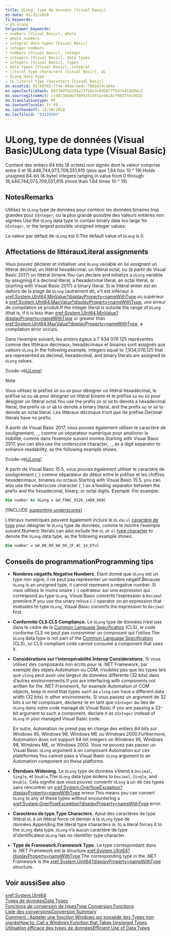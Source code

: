 ```yaml
---
title: ULong, type de données (Visual Basic)
ms.date: 01/31/2018
f1_keywords:
- vb.ulong
helpviewer_keywords:
- numbers [Visual Basic], whole
- whole numbers
- integral data types [Visual Basic]
- integer numbers
- numbers [Visual Basic], integer
- integers [Visual Basic], data types
- integers [Visual Basic], types
- data types [Visual Basic], integral
- literal type characters [Visual Basic], UL
- ULong data type
- UL literal type characters [Visual Basic]
ms.assetid: 017e0702-774e-44ae-bedc-786b424ca84e
ms.openlocfilehash: 60f39d7bd294a737b5e3c6d5877f5d7e46269dc1
ms.sourcegitcommit: ccd8c36b0d74d99291d41aceb14cf98d74dc9d2b
ms.translationtype: MT
ms.contentlocale: fr-FR
ms.lasthandoff: 12/10/2018
ms.locfileid: "53125507"
---
```

# <a name="ulong-data-type-visual-basic"></a><span data-ttu-id="3a403-102">ULong, type de données (Visual Basic)</span><span class="sxs-lookup"><span data-stu-id="3a403-102">ULong data type (Visual Basic)</span></span>

<span data-ttu-id="3a403-103">Contient des entiers 64 bits (8 octets) non signés dont la valeur comprise entre 0 et 18,446,744,073,709,551,615 (plus que 1,84 fois 10 ^ 19).</span><span class="sxs-lookup"><span data-stu-id="3a403-103">Holds unsigned 64-bit (8-byte) integers ranging in value from 0 through 18,446,744,073,709,551,615 (more than 1.84 times 10 ^ 19).</span></span>  
  
## <a name="remarks"></a><span data-ttu-id="3a403-104">Notes</span><span class="sxs-lookup"><span data-stu-id="3a403-104">Remarks</span></span>

<span data-ttu-id="3a403-105">Utilisez le `ULong` type de données pour contenir les données binaires trop grandes pour `UInteger`, ou la plus grande possible des valeurs entières non signées.</span><span class="sxs-lookup"><span data-stu-id="3a403-105">Use the `ULong` data type to contain binary data too large for `UInteger`, or the largest possible unsigned integer values.</span></span>  
  
<span data-ttu-id="3a403-106">La valeur par défaut de `ULong` est 0.</span><span class="sxs-lookup"><span data-stu-id="3a403-106">The default value of `ULong` is 0.</span></span>

## <a name="literal-assignments"></a><span data-ttu-id="3a403-107">Affectations de littéraux</span><span class="sxs-lookup"><span data-stu-id="3a403-107">Literal assignments</span></span>

<span data-ttu-id="3a403-108">Vous pouvez déclarer et initialiser une `ULong` variable en lui assignant un littéral décimal, un littéral hexadécimal, un littéral octal, ou (à partir de Visual Basic 2017) un littéral binaire.</span><span class="sxs-lookup"><span data-stu-id="3a403-108">You can declare and initialize a `ULong` variable by assigning it a decimal literal, a hexadecimal literal, an octal literal, or (starting with Visual Basic 2017) a binary literal.</span></span> <span data-ttu-id="3a403-109">Si le littéral entier est en dehors de la plage de `ULong` (autrement dit, s’il est inférieur à <xref:System.UInt64.MinValue?displayProperty=nameWithType> ou supérieur à <xref:System.UInt64.MaxValue?displayProperty=nameWithType>, une erreur de compilation se produit.</span><span class="sxs-lookup"><span data-stu-id="3a403-109">If the integer literal is outside the range of `ULong` (that is, if it is less than <xref:System.UInt64.MinValue?displayProperty=nameWithType> or greater than <xref:System.UInt64.MaxValue?displayProperty=nameWithType>, a compilation error occurs.</span></span>

<span data-ttu-id="3a403-110">Dans l’exemple suivant, les entiers égaux à 7 934 076 125 représentés comme des littéraux décimaux, hexadécimaux et binaires sont assignés aux valeurs `ULong`.</span><span class="sxs-lookup"><span data-stu-id="3a403-110">In the following example, integers equal to 7,934,076,125 that are represented as decimal, hexadecimal, and binary literals are assigned to `ULong` values.</span></span>
  
[!code-vb[ULong](../../../../samples/snippets/visualbasic/language-reference/data-types/numeric-literals.vb#ULong)]

> [!NOTE] 
> <span data-ttu-id="3a403-111">Vous utilisez le préfixe `&h` ou `&H` pour désigner un littéral hexadécimal, le préfixe `&b` ou `&B` pour désigner un littéral binaire et le préfixe `&o` ou `&O` pour désigner un littéral octal.</span><span class="sxs-lookup"><span data-stu-id="3a403-111">You use the prefix `&h` or `&H` to denote a hexadecimal literal, the prefix `&b` or `&B` to denote a binary literal, and the prefix `&o` or `&O` to denote an octal literal.</span></span> <span data-ttu-id="3a403-112">Les littéraux décimaux n’ont pas de préfixe.</span><span class="sxs-lookup"><span data-stu-id="3a403-112">Decimal literals have no prefix.</span></span>

<span data-ttu-id="3a403-113">À partir de Visual Basic 2017, vous pouvez également utiliser le caractère de soulignement, `_`, comme un séparateur numérique pour améliorer la lisibilité, comme dans l’exemple suivant montre.</span><span class="sxs-lookup"><span data-stu-id="3a403-113">Starting with Visual Basic 2017, you can also use the underscore character, `_`, as a digit separator to enhance readability, as the following example shows.</span></span>

[!code-vb[ULong](../../../../samples/snippets/visualbasic/language-reference/data-types/numeric-literals.vb#LongS)]

<span data-ttu-id="3a403-114">À partir de Visual Basic 15.5, vous pouvez également utiliser le caractère de soulignement (`_`) comme séparateur de début entre le préfixe et les chiffres hexadécimaux, binaires ou octaux.</span><span class="sxs-lookup"><span data-stu-id="3a403-114">Starting with Visual Basic 15.5, you can also use the underscore character (`_`) as a leading separator between the prefix and the hexadecimal, binary, or octal digits.</span></span> <span data-ttu-id="3a403-115">Exemple :</span><span class="sxs-lookup"><span data-stu-id="3a403-115">For example:</span></span>

```vb
Dim number As ULong = &H_F9AC_0326_1489_D68C
```

[!INCLUDE [supporting-underscores](../../../../includes/vb-separator-langversion.md)]

<span data-ttu-id="3a403-116">Littéraux numériques peuvent également inclure le `UL` ou `ul` [caractère de type](../../programming-guide/language-features/data-types/type-characters.md) pour désigner le `ULong` type de données, comme le montre l’exemple suivant.</span><span class="sxs-lookup"><span data-stu-id="3a403-116">Numeric literals can also include the `UL` or `ul` [type character](../../programming-guide/language-features/data-types/type-characters.md) to denote the `ULong` data type, as the following example shows.</span></span>

```vb
Dim number = &H_00_00_0A_96_2F_AC_14_D7ul
```

## <a name="programming-tips"></a><span data-ttu-id="3a403-117">Conseils de programmation</span><span class="sxs-lookup"><span data-stu-id="3a403-117">Programming tips</span></span>
  
-   <span data-ttu-id="3a403-118">**Nombres négatifs.**</span><span class="sxs-lookup"><span data-stu-id="3a403-118">**Negative Numbers.**</span></span> <span data-ttu-id="3a403-119">Étant donné que `ULong` est un type non signé, il ne peut pas représenter un nombre négatif.</span><span class="sxs-lookup"><span data-stu-id="3a403-119">Because `ULong` is an unsigned type, it cannot represent a negative number.</span></span> <span data-ttu-id="3a403-120">Si vous utilisez le moins unaire (`-`) opérateur sur une expression qui correspond au type `ULong`, Visual Basic convertit l’expression à `Decimal` première.</span><span class="sxs-lookup"><span data-stu-id="3a403-120">If you use the unary minus (`-`) operator on an expression that evaluates to type `ULong`, Visual Basic converts the expression to `Decimal` first.</span></span>  
  
-   <span data-ttu-id="3a403-121">**Conformité CLS.**</span><span class="sxs-lookup"><span data-stu-id="3a403-121">**CLS Compliance.**</span></span> <span data-ttu-id="3a403-122">Le `ULong` type de données n’est pas dans le cadre de la [Common Language Specification](http://www.ecma-international.org/publications/standards/Ecma-335.htm) (CLS), le code conforme CLS ne peut pas consommer un composant qui l’utilise.</span><span class="sxs-lookup"><span data-stu-id="3a403-122">The `ULong` data type is not part of the [Common Language Specification](http://www.ecma-international.org/publications/standards/Ecma-335.htm) (CLS), so CLS-compliant code cannot consume a component that uses it.</span></span>  
  
-   <span data-ttu-id="3a403-123">**Considérations sur l’interopérabilité.**</span><span class="sxs-lookup"><span data-stu-id="3a403-123">**Interop Considerations.**</span></span> <span data-ttu-id="3a403-124">Si vous utilisez des composants non écrits pour le .NET Framework, par exemple des objets Automation ou COM, n’oubliez pas que les types tels que `ulong` peut avoir une largeur de données différente (32 bits) dans d’autres environnements.</span><span class="sxs-lookup"><span data-stu-id="3a403-124">If you are interfacing with components not written for the .NET Framework, for example Automation or COM objects, keep in mind that types such as `ulong` can have a different data width (32 bits) in other environments.</span></span> <span data-ttu-id="3a403-125">Si vous passez un argument de 32 bits à un tel composant, déclarez-le en tant que `UInteger` au lieu de `ULong` dans votre code managé de Visual Basic.</span><span class="sxs-lookup"><span data-stu-id="3a403-125">If you are passing a 32-bit argument to such a component, declare it as `UInteger` instead of `ULong` in your managed Visual Basic code.</span></span>  
  
     <span data-ttu-id="3a403-126">En outre, Automation ne prend pas en charge des entiers 64 bits sur Windows 95, Windows 98, Windows ME ou Windows 2000.</span><span class="sxs-lookup"><span data-stu-id="3a403-126">Furthermore, Automation does not support 64-bit integers on Windows 95, Windows 98, Windows ME, or Windows 2000.</span></span> <span data-ttu-id="3a403-127">Vous ne pouvez pas passer un Visual Basic `ULong` argument à un composant Automation sur ces plateformes.</span><span class="sxs-lookup"><span data-stu-id="3a403-127">You cannot pass a Visual Basic `ULong` argument to an Automation component on these platforms.</span></span>  
  
-   <span data-ttu-id="3a403-128">**Étendues.**</span><span class="sxs-lookup"><span data-stu-id="3a403-128">**Widening.**</span></span> <span data-ttu-id="3a403-129">Le `ULong` type de données s’étend à `Decimal`, `Single`, et `Double`.</span><span class="sxs-lookup"><span data-stu-id="3a403-129">The `ULong` data type widens to `Decimal`, `Single`, and `Double`.</span></span> <span data-ttu-id="3a403-130">Cela signifie que vous pouvez convertir `ULong` à un de ces types sans rencontrer un <xref:System.OverflowException?displayProperty=nameWithType> erreur.</span><span class="sxs-lookup"><span data-stu-id="3a403-130">This means you can convert `ULong` to any of these types without encountering a <xref:System.OverflowException?displayProperty=nameWithType> error.</span></span>  
  
-   <span data-ttu-id="3a403-131">**Caractères de type.**</span><span class="sxs-lookup"><span data-stu-id="3a403-131">**Type Characters.**</span></span> <span data-ttu-id="3a403-132">Ajout des caractères de type littéral `UL` à un littéral force ce dernier à la `ULong` type de données.</span><span class="sxs-lookup"><span data-stu-id="3a403-132">Appending the literal type characters `UL` to a literal forces it to the `ULong` data type.</span></span> <span data-ttu-id="3a403-133">`ULong` n’a aucun caractère de type d’identificateur.</span><span class="sxs-lookup"><span data-stu-id="3a403-133">`ULong` has no identifier type character.</span></span>
  
-   <span data-ttu-id="3a403-134">**Type de Framework.**</span><span class="sxs-lookup"><span data-stu-id="3a403-134">**Framework Type.**</span></span> <span data-ttu-id="3a403-135">Le type correspondant dans le .NET Framework est la structure <xref:System.UInt64?displayProperty=nameWithType>.</span><span class="sxs-lookup"><span data-stu-id="3a403-135">The corresponding type in the .NET Framework is the <xref:System.UInt64?displayProperty=nameWithType> structure.</span></span>  
  
## <a name="see-also"></a><span data-ttu-id="3a403-136">Voir aussi</span><span class="sxs-lookup"><span data-stu-id="3a403-136">See also</span></span>

 <xref:System.UInt64>  
 [<span data-ttu-id="3a403-137">Types de données</span><span class="sxs-lookup"><span data-stu-id="3a403-137">Data Types</span></span>](../../../visual-basic/language-reference/data-types/index.md)  
 [<span data-ttu-id="3a403-138">Fonctions de conversion de types</span><span class="sxs-lookup"><span data-stu-id="3a403-138">Type Conversion Functions</span></span>](../../../visual-basic/language-reference/functions/type-conversion-functions.md)  
 [<span data-ttu-id="3a403-139">Liste des conversions</span><span class="sxs-lookup"><span data-stu-id="3a403-139">Conversion Summary</span></span>](../../../visual-basic/language-reference/keywords/conversion-summary.md)  
 [<span data-ttu-id="3a403-140">Comment : Appeler une fonction Windows qui possède des Types non signés</span><span class="sxs-lookup"><span data-stu-id="3a403-140">How to: Call a Windows Function that Takes Unsigned Types</span></span>](../../../visual-basic/programming-guide/com-interop/how-to-call-a-windows-function-that-takes-unsigned-types.md)  
 [<span data-ttu-id="3a403-141">Utilisation efficace des types de données</span><span class="sxs-lookup"><span data-stu-id="3a403-141">Efficient Use of Data Types</span></span>](../../../visual-basic/programming-guide/language-features/data-types/efficient-use-of-data-types.md)
